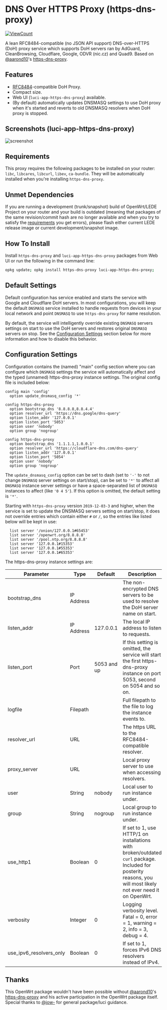 <!-- markdownlint-disable MD013 -->
<!-- markdownlint-disable MD030 -->

# DNS Over HTTPS Proxy (https-dns-proxy)

<!--- [![HitCount](http://hits.dwyl.com/stangri/docsopenwrtmelmacnet/https-dns-proxy.svg)](http://hits.dwyl.com/stangri/docsopenwrtmelmacnet/https-dns-proxy) --->

[![ViewCount](https://views.whatilearened.today/views/github/stangri/https-dns-proxy.svg)](https://views.whatilearened.today/views/github/stangri/https-dns-proxy)

A lean RFC8484-compatible (no JSON API support) DNS-over-HTTPS (DoH) proxy service which supports DoH servers ran by AdGuard, CleanBrowsing, Cloudflare, Google, ODVR (nic.cz) and Quad9. Based on [@aarond10](https://github.com/aarond10)'s [https-dns-proxy](https://github.com/aarond10/https_dns_proxy).

## Features

-   [RFC8484](https://tools.ietf.org/html/rfc8484)-compatible DoH Proxy.
-   Compact size.
-   Web UI (`luci-app-https-dns-proxy`) available.
-   (By default) automatically updates DNSMASQ settings to use DoH proxy when it's started and reverts to old DNSMASQ resolvers when DoH proxy is stopped.

## Screenshots (luci-app-https-dns-proxy)

![screenshot](https://docs.openwrt.melmac.net/https-dns-proxy/screenshots/screenshot01.png "https-dns-proxy screenshot")

## Requirements

This proxy requires the following packages to be installed on your router: `libc`, `libcares`, `libcurl`, `libev`, `ca-bundle`. They will be automatically installed when you're installing `https-dns-proxy`.

## Unmet Dependencies

If you are running a development (trunk/snapshot) build of OpenWrt/LEDE Project on your router and your build is outdated (meaning that packages of the same revision/commit hash are no longer available and when you try to satisfy the [requirements](#requirements) you get errors), please flash either current LEDE release image or current development/snapshot image.

## How To Install

Install `https-dns-proxy` and `luci-app-https-dns-proxy` packages from Web UI or run the following in the command line:

```sh
opkg update; opkg install https-dns-proxy luci-app-https-dns-proxy;
```

## Default Settings

Default configuration has service enabled and starts the service with Google and Cloudflare DoH servers. In most configurations, you will keep the default `DNSMASQ` service installed to handle requests from devices in your local network and point `DNSMASQ` to use `https-dns-proxy` for name resolution.

By default, the service will intelligently override existing `DNSMASQ` servers settings on start to use the DoH servers and restores original `DNSMASQ` servers on stop. See the [Configuration Settings](#configuration-settings) section below for more information and how to disable this behavior.

## Configuration Settings

Configuration contains the (named) "main" config section where you can configure which `DNSMASQ` settings the service will automatically affect and the typed (unnamed) https-dns-proxy instance settings. The original config file is included below:

```text
config main 'config'
  option update_dnsmasq_config '*'

config https-dns-proxy
  option bootstrap_dns '8.8.8.8,8.8.4.4'
  option resolver_url 'https://dns.google/dns-query'
  option listen_addr '127.0.0.1'
  option listen_port '5053'
  option user 'nobody'
  option group 'nogroup'

config https-dns-proxy
  option bootstrap_dns '1.1.1.1,1.0.0.1'
  option resolver_url 'https://cloudflare-dns.com/dns-query'
  option listen_addr '127.0.0.1'
  option listen_port '5054'
  option user 'nobody'
  option group 'nogroup'
```

The `update_dnsmasq_config` option can be set to dash (set to `'-'` to not change `DNSMASQ` server settings on start/stop), can be set to `'*'` to affect all `DNSMASQ` instance server settings or have a space-separated list of `DNSMASQ` instances to affect (like `'0 4 5'`). If this option is omitted, the default setting is `'*'`.

Starting with `https-dns-proxy` version `2019-12-03-3` and higher, when the service is set to update the DNSMASQ servers setting on start/stop, it does not override entries which contain either `#` or `/`, so the entries like listed below will be kept in use:

```test
  list server '/onion/127.0.0.1#65453'
  list server '/openwrt.org/8.8.8.8'
  list server '/pool.ntp.org/8.8.8.8'
  list server '127.0.0.1#15353'
  list server '127.0.0.1#55353'
  list server '127.0.0.1#65353'
```

The https-dns-proxy instance settings are:

| Parameter               | Type       | Default     | Description                                                                                                                                                     |
| ----------------------- | ---------- | ----------- | --------------------------------------------------------------------------------------------------------------------------------------------------------------- |
| bootstrap_dns           | IP Address |             | The non-encrypted DNS servers to be used to resolve the DoH server name on start.                                                                               |
| listen_addr             | IP Address | 127.0.0.1   | The local IP address to listen to requests.                                                                                                                     |
| listen_port             | Port       | 5053 and up | If this setting is omitted, the service will start the first https-dns-proxy instance on port 5053, second on 5054 and so on.                                   |
| logfile                 | Filepath   |             | Full filepath to the file to log the instance events to.                                                                                                        |
| resolver_url            | URL        |             | The https URL to the RFC8484-compatible resolver.                                                                                                               |
| proxy_server            | URL        |             | Local proxy server to use when accessing resolvers.                                                                                                             |
| user                    | String     | nobody      | Local user to run instance under.                                                                                                                               |
| group                   | String     | nogroup     | Local group to run instance under.                                                                                                                              |
| use_http1               | Boolean    | 0           | If set to 1, use HTTP/1 on installations with broken/outdated `curl` package. Included for posterity reasons, you will most likely not ever need it on OpenWrt. |
| verbosity               | Integer    | 0           | Logging verbosity level. Fatal = 0, error = 1, warning = 2, info = 3, debug = 4.                                                                                |
| use_ipv6_resolvers_only | Boolean    | 0           | If set to 1, forces IPv6 DNS resolvers instead of IPv4.                                                                                                         |

## Thanks

This OpenWrt package wouldn't have been possible without [@aarond10](https://github.com/aarond10)'s [https-dns-proxy](https://github.com/aarond10/https_dns_proxy) and his active participation in the OpenWrt package itself. Special thanks to [@jow-](https://github.com/jow-) for general package/luci guidance.
